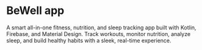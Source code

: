 # BeWell app
A smart all-in-one fitness, nutrition, and sleep tracking app built with Kotlin, Firebase, and Material Design. Track workouts, monitor nutrition, analyze sleep, and build healthy habits with a sleek, real-time experience.
